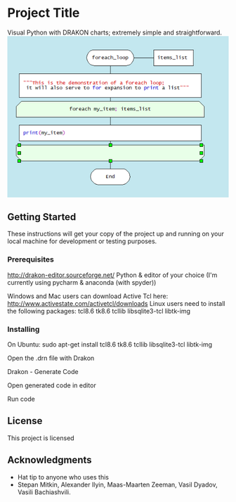 # Project Title

Visual Python with DRAKON charts; extremely simple and straightforward.
![foreach_ex.png](https://github.com/DavidsIT-Site/Python3/blob/master/00%20Hello%20Universe/foreach_ex.PNG)

## Getting Started

These instructions will get your copy of the project up and running on your local machine for development or testing purposes.


### Prerequisites


http://drakon-editor.sourceforge.net/
Python & editor of your choice (I'm currently using pycharm & anaconda (with spyder))

Windows and Mac users can download Active Tcl here: http://www.activestate.com/activetcl/downloads
Linux users need to install the following packages:
tcl8.6
tk8.6
tcllib
libsqlite3-tcl
libtk-img

### Installing
On Ubuntu:
sudo apt-get install tcl8.6 tk8.6 tcllib libsqlite3-tcl libtk-img




Open the .drn file with Drakon

Drakon - Generate Code

Open generated code in editor

Run code


## License

This project is licensed 

## Acknowledgments

* Hat tip to anyone who uses this
* Stepan Mitkin, Alexander Ilyin, Maas-Maarten Zeeman, Vasil Dyadov, Vasili Bachiashvili.
